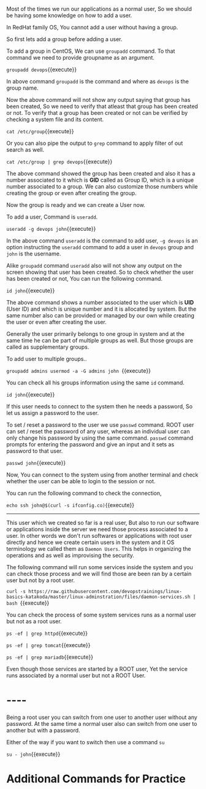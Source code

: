 


Most of the times we run our applications as a normal user, So we should be having some knowledge on how to add a user.

In RedHat family OS, You cannot add a user without having a group.

So first lets add a group before adding a user.

To add a group in CentOS, We can use `groupadd` command. To that command we need to provide groupname as an argument.

`groupadd devops`{{execute}}

In above command `groupadd` is the command and where as `devops` is the group name.

Now the above command will not show any output saying that group has been created, So we need to verify that atleast that group has been created or not. To verify that a group has been created or not can be verified by checking a system file and its content.

`cat /etc/group`{{execute}} 

Or you can also pipe the output to `grep` command to apply filter of out search as well.

`cat /etc/group | grep devops`{{execute}}

The above command showed the group has been created and also it has a number associated to it which is **GID** called as Group ID, which is a unique number associated to a group. We can also customize those numbers while creating the group or even after creating the group.


Now the group is ready and we can create a User now.

To add a user, Command is `useradd`.

`useradd -g devops john`{{execute}}

In the above command `useradd` is the command to add user, `-g devops` is an option instructing the `useradd` command to add a user in `devops` group and `john` is the username.


Alike `groupadd` command `useradd` also will not show any output on the screen showing that user has been created. So to check whether the user has been created or not, You can run the following command.

`id john`{{execute}}

The above command shows a number associated to the user which is **UID** (User ID) and which is unique number and it is allocated by system. But the same number also can be provided or managed by our own while creating the user or even after creating the user.


Generally the user primarily belongs to one group in system and at the same time he can be part of multiple groups as well. But those groups are called as supplementary groups.

To add user to multiple groups..

`
groupadd admins
usermod -a -G admins john 
`{{execute}}

You can check all his groups information using the same `id` command.

`id john`{{execute}}

If this user needs to connect to the system then he needs a password, So let us assign a password to the user.

To set / reset a password to the user we use `passwd` command. ROOT user can set / reset the password of any user, whereas an individual user can only change his password by using the same command. `passwd` command prompts for entering the password and give an input and it sets as password to that user.

`passwd john`{{execute}}

Now, You can connect to the system using from another terminal and check whether the user can be able to login to the session or not.

You can run the following command to check the connection,

`echo ssh john@$(curl -s ifconfig.co)`{{execute}}


----

This user which we created so far is a real user, But also to run our software or applications inside the server we need those process associated to a user. In other words we don't run softwares or applications with root user directly and hence we create certain users in the system and it OS terminology we called them as `Daemon Users`. This helps in organizing the operations and as well as improvising the security.

The following command will run some services inside the system and you can check those process and we will find those are been ran by a certain user but not by a root user.

`curl -s https://raw.githubusercontent.com/devopstrainings/linux-basics-katakoda/master/linux-adminstration/files/daemon-services.sh | bash `{{execute}}

You can check the process of some system services runs as a normal user but not as a root user.

`ps -ef | grep httpd`{{execute}}

`ps -ef | grep tomcat`{{execute}}

`ps -ef | grep mariadb`{{execute}}

Even though those services are started by a ROOT user, Yet the service runs associated by a normal user but not a ROOT User.

# ----

Being a root user you can switch from one user to another user without any password. At the same time a normal user also can switch from one user to another but with a password. 

Either of the way if you want to switch then use a command `su`

`su - john`{{execute}}


# Additional Commands for Practice

